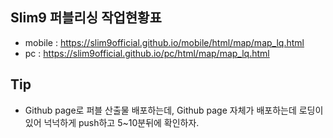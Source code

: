 ## Slim9 퍼블리싱 작업현황표
- mobile : https://slim9official.github.io/mobile/html/map/map_lq.html
- pc : https://slim9official.github.io/pc/html/map/map_lq.html

## Tip
- Github page로 퍼블 산출물 배포하는데, Github page 자체가 배포하는데 로딩이 있어 넉넉하게 push하고 5~10분뒤에 확인하자.
